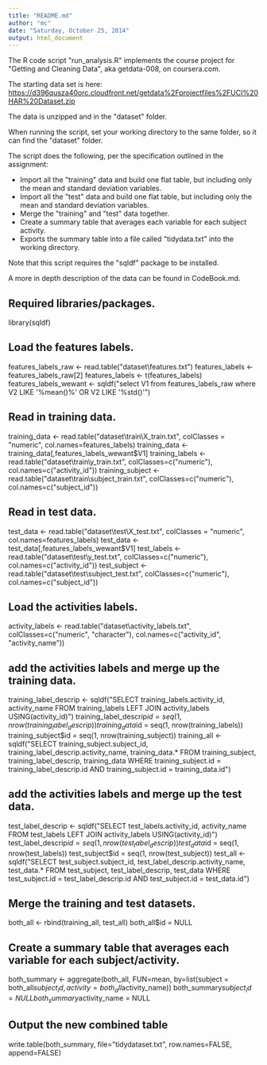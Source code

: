 ```yaml
---
title: "README.md"
author: "mc"
date: "Saturday, October 25, 2014"
output: html_document
---
```


The R code script "run_analysis.R" implements the course project for "Getting and Cleaning Data", aka getdata-008, on coursera.com.

The starting data set is here: https://d396qusza40orc.cloudfront.net/getdata%2Fprojectfiles%2FUCI%20HAR%20Dataset.zip

The data is unzipped and in the "dataset" folder.

When running the script, set your working directory to the same folder, so it can find the "dataset" folder.

The script does the following, per the specification outlined in the assignment:

* Import all the "training" data and build one flat table, but including only the mean and standard deviation variables.
* Import all the "test" data and build one flat table, but including only the mean and standard deviation variables.
* Merge the "training" and "test" data together.
* Create a summary table that averages each variable for each subject activity.
* Exports the summary table into a file called "tidydata.txt" into the working directory.

Note that this script requires the "sqldf" package to be installed.

A more in depth description of the data can be found in CodeBook.md.

## Required libraries/packages.
library(sqldf)

## Load the features labels.
features_labels_raw <- read.table("dataset\\features.txt")
features_labels <- features_labels_raw[2]
features_labels <- t(features_labels)
features_labels_wewant <- sqldf("select V1 from features_labels_raw where V2 LIKE '%mean()%' OR V2 LIKE '%std()'")

## Read in training data.
training_data <- read.table("dataset\\train\\X_train.txt", colClasses = "numeric", col.names=features_labels)
training_data <- training_data[,features_labels_wewant$V1]
training_labels <- read.table("dataset\\train\\y_train.txt", colClasses=c("numeric"), col.names=c("activity_id"))
training_subject <- read.table("dataset\\train\\subject_train.txt", colClasses=c("numeric"), col.names=c("subject_id"))

## Read in test data.
test_data <- read.table("dataset\\test\\X_test.txt", colClasses = "numeric", col.names=features_labels)
test_data <- test_data[,features_labels_wewant$V1]
test_labels <- read.table("dataset\\test\\y_test.txt", colClasses=c("numeric"), col.names=c("activity_id"))
test_subject <- read.table("dataset\\test\\subject_test.txt", colClasses=c("numeric"), col.names=c("subject_id"))

## Load the activities labels.
activity_labels <- read.table("dataset\\activity_labels.txt", colClasses=c("numeric", "character"), col.names=c("activity_id", "activity_name"))

## add the activities labels and merge up the training data.
training_label_descrip <- sqldf("SELECT training_labels.activity_id, activity_name FROM training_labels LEFT JOIN activity_labels USING(activity_id)")
training_label_descrip$id = seq(1, nrow(training_label_descrip))
training_data$id = seq(1, nrow(training_labels))
training_subject$id = seq(1, nrow(training_subject))
training_all <- sqldf("SELECT training_subject.subject_id, training_label_descrip.activity_name, training_data.* FROM training_subject, training_label_descrip, training_data WHERE training_subject.id = training_label_descrip.id AND training_subject.id = training_data.id")

## add the activities labels and merge up the test data.
test_label_descrip <- sqldf("SELECT test_labels.activity_id, activity_name FROM test_labels LEFT JOIN activity_labels USING(activity_id)")
test_label_descrip$id = seq(1, nrow(test_label_descrip))
test_data$id = seq(1, nrow(test_labels))
test_subject$id = seq(1, nrow(test_subject))
test_all <- sqldf("SELECT test_subject.subject_id, test_label_descrip.activity_name, test_data.* FROM test_subject, test_label_descrip, test_data WHERE test_subject.id = test_label_descrip.id AND test_subject.id = test_data.id")

## Merge the training and test datasets.
both_all <- rbind(training_all, test_all) 
both_all$id = NULL

## Create a summary table that averages each variable for each subject/activity.
both_summary <- aggregate(both_all, FUN=mean, by=list(subject = both_all$subject_id, activity = both_all$activity_name))
both_summary$subject_id = NULL
both_summary$activity_name = NULL

## Output the new combined table
write.table(both_summary, file="tidydataset.txt", row.names=FALSE, append=FALSE)

